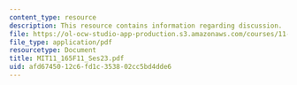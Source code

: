 ```yaml
---
content_type: resource
description: This resource contains information regarding discussion.
file: https://ol-ocw-studio-app-production.s3.amazonaws.com/courses/11-165-infrastructure-and-energy-technology-challenges-fall-2011/afd6745012c6fd1c353802cc5bd4dde6_MIT11_165F11_Ses23.pdf
file_type: application/pdf
resourcetype: Document
title: MIT11_165F11_Ses23.pdf
uid: afd67450-12c6-fd1c-3538-02cc5bd4dde6
---
```

